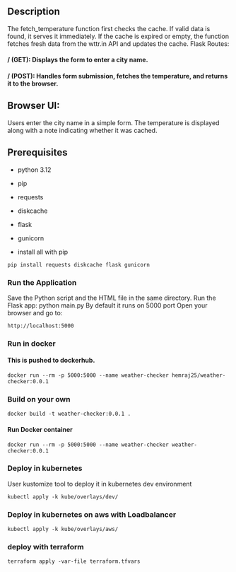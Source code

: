 ## Description
The fetch_temperature function first checks the cache. If valid data is found, it serves it immediately.
If the cache is expired or empty, the function fetches fresh data from the wttr.in API and updates the cache.
Flask Routes:

#### / (GET): Displays the form to enter a city name.
#### / (POST): Handles form submission, fetches the temperature, and returns it to the browser.
## Browser UI:
Users enter the city name in a simple form.
The temperature is displayed along with a note indicating whether it was cached.


## Prerequisites
* python 3.12
* pip
* requests
* diskcache
* flask
* gunicorn

* install all with pip
```
pip install requests diskcache flask gunicorn
```

### Run the Application
Save the Python script and the HTML file in the same directory.
Run the Flask app:
python main.py
By default it runs on 5000 port
Open your browser and go to:
```
http://localhost:5000
```

### Run in docker
#### This is pushed to dockerhub.
```
docker run --rm -p 5000:5000 --name weather-checker hemraj25/weather-checker:0.0.1
```
### Build on your own
```
docker build -t weather-checker:0.0.1 .
```
#### Run Docker container
```
docker run --rm -p 5000:5000 --name weather-checker weather-checker:0.0.1
```
### Deploy in kubernetes
User kustomize tool to deploy it in kubernetes dev environment
```
kubectl apply -k kube/overlays/dev/
```
### Deploy in kubernetes on aws with Loadbalancer
```
kubectl apply -k kube/overlays/aws/
```

### deploy with terraform
```
terraform apply -var-file terraform.tfvars
```